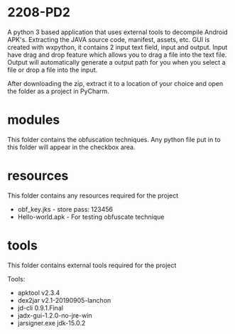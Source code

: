# 2208-PD2
A python 3 based application that uses external tools to decompile Android APK's. Extracting the JAVA source code, manifest, assets, etc.
GUI is created with wxpython, it contains 2 input text field, input and output. Input have drag and drop feature which allows you to drag a file into the text file. Output will automatically generate a output path for you when you select a file or drop a file into the input.

After downloading the zip, extract it to a location of your choice and open the folder as a project in PyCharm.
# modules
This folder contains the obfuscation techniques. Any python file put in to this folder will appear in the checkbox area.
# resources
This folder contains any resources required for the project
 - obf_key.jks - store pass: 123456
 - Hello-world.apk - For testing obfuscate technique
# tools
This folder contains external tools required for the project

  Tools:
- apktool v2.3.4
- dex2jar v2.1-20190905-lanchon
- jd-cli 0.9.1.Final
- jadx-gui-1.2.0-no-jre-win
- jarsigner.exe jdk-15.0.2
